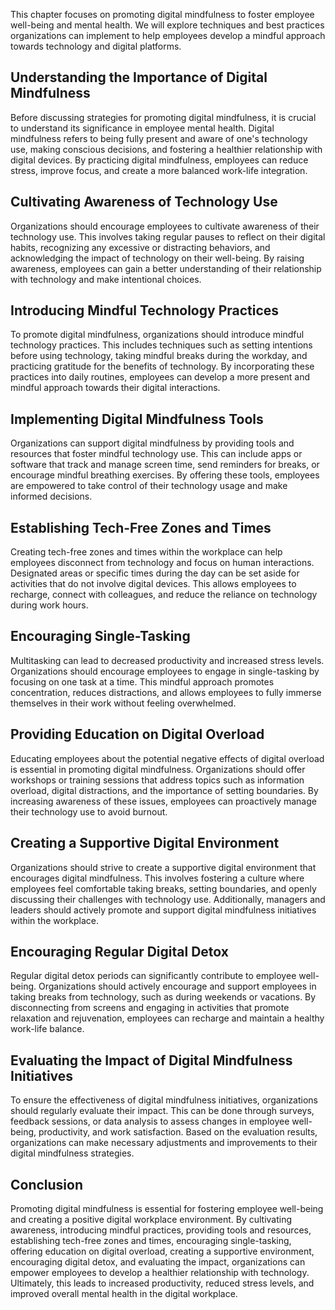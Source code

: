 
This chapter focuses on promoting digital mindfulness to foster employee well-being and mental health. We will explore techniques and best practices organizations can implement to help employees develop a mindful approach towards technology and digital platforms.

## Understanding the Importance of Digital Mindfulness

Before discussing strategies for promoting digital mindfulness, it is crucial to understand its significance in employee mental health. Digital mindfulness refers to being fully present and aware of one's technology use, making conscious decisions, and fostering a healthier relationship with digital devices. By practicing digital mindfulness, employees can reduce stress, improve focus, and create a more balanced work-life integration.

## Cultivating Awareness of Technology Use

Organizations should encourage employees to cultivate awareness of their technology use. This involves taking regular pauses to reflect on their digital habits, recognizing any excessive or distracting behaviors, and acknowledging the impact of technology on their well-being. By raising awareness, employees can gain a better understanding of their relationship with technology and make intentional choices.

## Introducing Mindful Technology Practices

To promote digital mindfulness, organizations should introduce mindful technology practices. This includes techniques such as setting intentions before using technology, taking mindful breaks during the workday, and practicing gratitude for the benefits of technology. By incorporating these practices into daily routines, employees can develop a more present and mindful approach towards their digital interactions.

## Implementing Digital Mindfulness Tools

Organizations can support digital mindfulness by providing tools and resources that foster mindful technology use. This can include apps or software that track and manage screen time, send reminders for breaks, or encourage mindful breathing exercises. By offering these tools, employees are empowered to take control of their technology usage and make informed decisions.

## Establishing Tech-Free Zones and Times

Creating tech-free zones and times within the workplace can help employees disconnect from technology and focus on human interactions. Designated areas or specific times during the day can be set aside for activities that do not involve digital devices. This allows employees to recharge, connect with colleagues, and reduce the reliance on technology during work hours.

## Encouraging Single-Tasking

Multitasking can lead to decreased productivity and increased stress levels. Organizations should encourage employees to engage in single-tasking by focusing on one task at a time. This mindful approach promotes concentration, reduces distractions, and allows employees to fully immerse themselves in their work without feeling overwhelmed.

## Providing Education on Digital Overload

Educating employees about the potential negative effects of digital overload is essential in promoting digital mindfulness. Organizations should offer workshops or training sessions that address topics such as information overload, digital distractions, and the importance of setting boundaries. By increasing awareness of these issues, employees can proactively manage their technology use to avoid burnout.

## Creating a Supportive Digital Environment

Organizations should strive to create a supportive digital environment that encourages digital mindfulness. This involves fostering a culture where employees feel comfortable taking breaks, setting boundaries, and openly discussing their challenges with technology use. Additionally, managers and leaders should actively promote and support digital mindfulness initiatives within the workplace.

## Encouraging Regular Digital Detox

Regular digital detox periods can significantly contribute to employee well-being. Organizations should actively encourage and support employees in taking breaks from technology, such as during weekends or vacations. By disconnecting from screens and engaging in activities that promote relaxation and rejuvenation, employees can recharge and maintain a healthy work-life balance.

## Evaluating the Impact of Digital Mindfulness Initiatives

To ensure the effectiveness of digital mindfulness initiatives, organizations should regularly evaluate their impact. This can be done through surveys, feedback sessions, or data analysis to assess changes in employee well-being, productivity, and work satisfaction. Based on the evaluation results, organizations can make necessary adjustments and improvements to their digital mindfulness strategies.

## Conclusion

Promoting digital mindfulness is essential for fostering employee well-being and creating a positive digital workplace environment. By cultivating awareness, introducing mindful practices, providing tools and resources, establishing tech-free zones and times, encouraging single-tasking, offering education on digital overload, creating a supportive environment, encouraging digital detox, and evaluating the impact, organizations can empower employees to develop a healthier relationship with technology. Ultimately, this leads to increased productivity, reduced stress levels, and improved overall mental health in the digital workplace.

